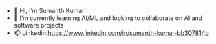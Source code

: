 - 👋 Hi, I’m Sumanth Kumar
- 🌱 I’m currently learning AI/ML and looking to collaborate on AI and software projects
- 📫 Linkedin:https://www.linkedin.com/in/sumanth-kumar-bb307814b

